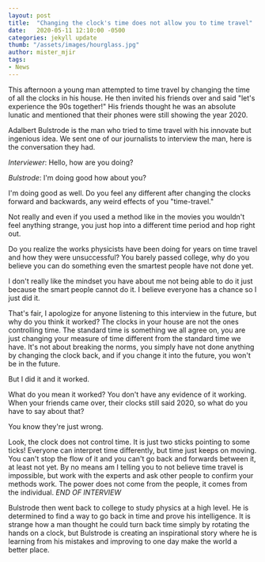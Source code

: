 ```yaml
---
layout: post
title:  "Changing the clock's time does not allow you to time travel"
date:   2020-05-11 12:10:00 -0500
categories: jekyll update
thumb: "/assets/images/hourglass.jpg"
author: mister_mjir
tags:
- News
---
```


This afternoon a young man attempted to time travel by changing the time of all the clocks
in his house. He then invited his friends over and said "let's experience the 90s together!"
His friends thought he was an absolute lunatic and mentioned that their phones were still
showing the year 2020.

Adalbert Bulstrode is the man who tried to time travel with his innovate but ingenious idea.
We sent one of our journalists to interview the man, here is the conversation they had.

*Interviewer*: Hello, how are you doing?

*Bulstrode*: I'm doing good how about you?

I'm doing good as well. Do you feel any different after changing the clocks forward and backwards,
any weird effects of you "time-travel."

Not really and even if you used a method like in the movies you wouldn't feel anything strange,
you just hop into a different time period and hop right out.

Do you realize the works physicists have been doing for years on time travel and how they were
unsuccessful? You barely passed college, why do you believe you can do something even the smartest
people have not done yet.

I don't really like the mindset you have about me not being able to do it just because the smart
people cannot do it. I believe everyone has a chance so I just did it.

That's fair, I apologize for anyone listening to this interview in the future, but why do you think
it worked? The clocks in your house are not the ones controlling time. The standard time is something
we all agree on, you are just changing your measure of time different from the standard time we have.
It's not about breaking the norms, you simply have not done anything by changing the clock back, and
if you change it into the future, you won't be in the future.

But I did it and it worked.

What do you mean it worked? You don't have any evidence of it working. When your friends came over, their
clocks still said 2020, so what do you have to say about that?

You know they're just wrong.

Look, the clock does not control time. It is just two sticks pointing to some ticks! Everyone can interpret
time differently, but time just keeps on moving. You can't stop the flow of it and you can't go back and
forwards between it, at least not yet. By no means am I telling you to not believe time travel is impossible,
but work with the experts and ask other people to confirm your methods work. The power does not come from the
people, it comes from the individual. *END OF INTERVIEW*

Bulstrode then went back to college to study physics at a high level. He is determined to find a way to go back
in time and prove his intelligence. It is strange how a man thought he could turn back time simply by rotating
the hands on a clock, but Bulstrode is creating an inspirational story where he is learning from his mistakes
and improving to one day make the world a better place.
